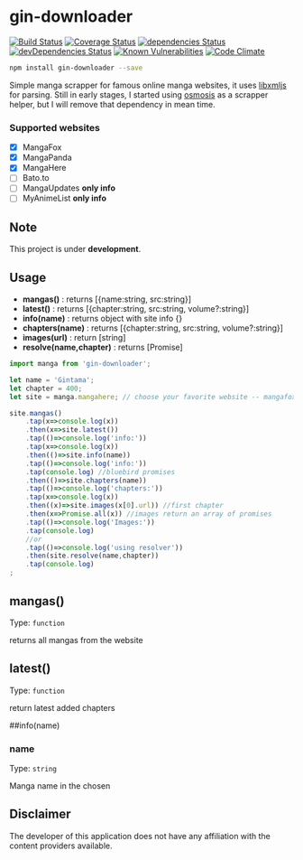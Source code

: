 # gin-downloader

[![Build Status](https://travis-ci.org/pikax/gin-downloader.svg?branch=master)](https://travis-ci.org/pikax/gin-downloader)
[![Coverage Status](https://coveralls.io/repos/github/pikax/gin-downloader/badge.svg?branch=master)](https://coveralls.io/github/pikax/gin-downloader?branch=master)
[![dependencies Status](https://david-dm.org/pikax/gin-downloader/status.svg)](https://david-dm.org/pikax/gin-downloader)
[![devDependencies Status](https://david-dm.org/pikax/gin-downloader/dev-status.svg)](https://david-dm.org/pikax/gin-downloader?type=dev)
[![Known Vulnerabilities](https://snyk.io/test/npm/gin-downloader/badge.svg)](https://snyk.io/test/npm/gin-downloader)
[![Code Climate](https://lima.codeclimate.com/github/pikax/gin-downloader/badges/gpa.svg)](https://lima.codeclimate.com/github/pikax/gin-downloader)

``` bash
npm install gin-downloader --save
```

Simple manga scrapper for famous online manga websites, it uses [libxmljs](https://github.com/libxmljs/libxmljs) for parsing.
Still in early stages, I started using [osmosis](https://github.com/rchipka/node-osmosis) as a scrapper helper, but I will remove that dependency in mean time.


### Supported websites
- [x] MangaFox
- [x] MangaPanda
- [x] MangaHere
- [ ] Bato.to
- [ ] MangaUpdates **only info**
- [ ] MyAnimeList **only info**

## Note
This project is under **development**.

## Usage
- **mangas()** : returns [{name:string, src:string}]
- **latest()** : returns [{chapter:string, src:string, volume?:string}]
- **info(name)** : returns object with site info {}
- **chapters(name)** : returns [{chapter:string, src:string, volume?:string}]
- **images(url)** : return [string]
- **resolve(name,chapter)** : returns [Promise<string>]


```javascript
import manga from 'gin-downloader';

let name = 'Gintama';
let chapter = 400;
let site = manga.mangahere; // choose your favorite website -- mangafox, mangahere, mangapanda

site.mangas()
    .tap(x=>console.log(x))
    .then(x=>site.latest())
    .tap(()=>console.log('info:'))
    .tap(x=>console.log(x))
    .then(()=>site.info(name))
    .tap(()=>console.log('info:'))
    .tap(console.log) //bluebird promises
    .then(()=>site.chapters(name))
    .tap(()=>console.log('chapters:'))
    .tap(x=>console.log(x))
    .then((x)=>site.images(x[0].url)) //first chapter
    .then(x=>Promise.all(x)) //images return an array of promises
    .tap(()=>console.log('Images:'))
    .tap(console.log)
    //or
    .tap(()=>console.log('using resolver'))
    .then(site.resolve(name,chapter))
    .tap(console.log)
;

````


## mangas()
Type: `function`

returns all mangas from the website


## latest()
Type: `function`

return latest added chapters  

##info(name)

### name
Type: `string`

Manga name in the chosen 






## Disclaimer

The developer of this application does not have any affiliation with the content providers available.

